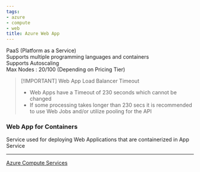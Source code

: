 ```yaml
---
tags:
- azure
- compute
- web
title: Azure Web App
---
```


PaaS (Platform as a Service)  
Supports multiple programming languages and containers  
Supports Autoscaling  
Max Nodes : 20/100 (Depending on Pricing Tier)

> [!IMPORTANT] Web App Load Balancer Timeout  
> - Web Apps have a Timeout of 230 seconds which cannot be changed  
> - If some processing takes longer than 230 secs it is recommended to use Web Jobs and/or utilize pooling for the API 

### Web App for Containers

Service used for deploying Web Applications that are containerized in App Service

---

[Azure Compute Services](azure-compute-services.md)